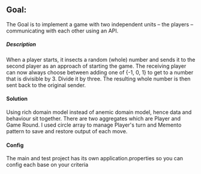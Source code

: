 ## Goal:

The Goal is to implement a game with two independent units – the players – communicating with each other using an API.

##### Description

When a player starts, it insects a random (whole) number and sends it to the second player as an approach of starting the game. 
The receiving player can now always choose between adding one of {-1, 0, 1} to get to a number that is divisible by 3. Divide it by three. 
The resulting whole number is then sent back to the original sender.

#### Solution 
Using rich domain model instead of anemic domain model, hence data and behaviour sit together. There are two aggregates which are Player and Game Round. I used circle array to manage Player's turn and Memento pattern to save and restore output of each move.

#### Config
The main and test project has its own application.properties so you can config each base on your criteria
